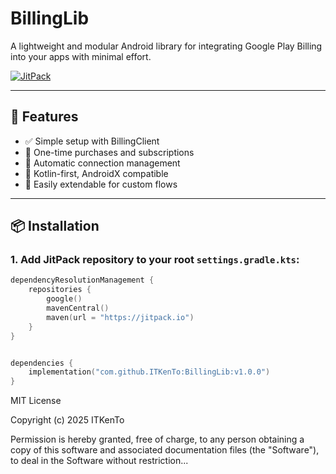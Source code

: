 # BillingLib

A lightweight and modular Android library for integrating Google Play Billing into your apps with minimal effort.

[![JitPack](https://jitpack.io/v/ITKenTo/BillingLib.svg)](https://jitpack.io/#ITKenTo/BillingLib)

---

## 🚀 Features

- ✅ Simple setup with BillingClient
- 🛒 One-time purchases and subscriptions
- 🔄 Automatic connection management
- 🎯 Kotlin-first, AndroidX compatible
- 🧩 Easily extendable for custom flows

---

## 📦 Installation

### 1. Add JitPack repository to your root `settings.gradle.kts`:

```kotlin
dependencyResolutionManagement {
    repositories {
        google()
        mavenCentral()
        maven(url = "https://jitpack.io")
    }
}


dependencies {
    implementation("com.github.ITKenTo:BillingLib:v1.0.0")
}
```
MIT License

Copyright (c) 2025 ITKenTo

Permission is hereby granted, free of charge, to any person obtaining a copy
of this software and associated documentation files (the "Software"), to deal
in the Software without restriction...
